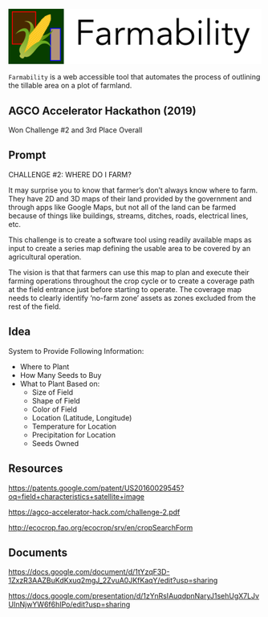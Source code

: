 ![Logo](assets/readme/logo.png)

`Farmability` is a web accessible tool that automates the process of outlining the tillable area on a plot of farmland.

## AGCO Accelerator Hackathon (2019)
Won Challenge #2 and 3rd Place Overall

## Prompt
CHALLENGE #2: WHERE DO I FARM?

It may surprise you to know that farmer’s don’t always know where to farm. They have 2D and 3D maps of their land provided by the government and through apps like Google Maps, but not all of the land can be farmed because of things like buildings, streams, ditches, roads, electrical lines, etc.

This challenge is to create a software tool using readily available maps as input to create a series map defining the usable area to be covered by an agricultural operation.

The vision is that that farmers can use this map to plan and execute their farming operations throughout the crop cycle or to create a coverage path at the field entrance just before starting to operate. The coverage map needs to clearly identify ‘no-farm zone’ assets as zones excluded from the rest of the field.

## Idea
System to Provide Following Information:
- Where to Plant
- How Many Seeds to Buy
- What to Plant Based on:
  - Size of Field
  - Shape of Field
  - Color of Field
  - Location (Latitude, Longitude)
  - Temperature for Location
  - Precipitation for Location
  - Seeds Owned

## Resources
https://patents.google.com/patent/US20160029545?oq=field+characteristics+satellite+image

https://agco-accelerator-hack.com/challenge-2.pdf

http://ecocrop.fao.org/ecocrop/srv/en/cropSearchForm

## Documents

https://docs.google.com/document/d/1tYzqF3D-1ZxzR3AAZBuKdKxuq2mgJ_2ZvuA0JKfKaqY/edit?usp=sharing

https://docs.google.com/presentation/d/1zYnRsIAuqdpnNaryJ1sehUgX7LJvUInNjwYW6f6hIPo/edit?usp=sharing
